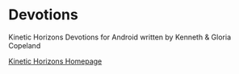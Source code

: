 # Devotions
Kinetic Horizons Devotions for Android written by Kenneth &amp; Gloria Copeland


[Kinetic Horizons Homepage](http://kinetichorizons.github.io/Devotions/)